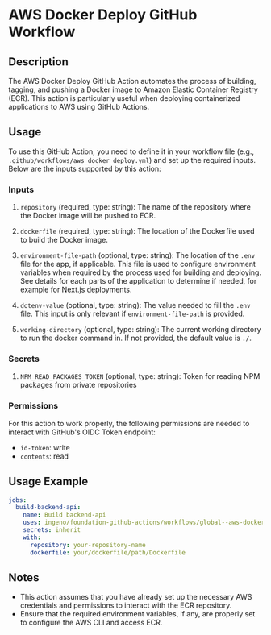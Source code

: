 # AWS Docker Deploy GitHub Workflow

## Description

The AWS Docker Deploy GitHub Action automates the process of building, tagging, and pushing a Docker image to Amazon Elastic Container Registry (ECR). This action is particularly useful when deploying containerized applications to AWS using GitHub Actions.

## Usage

To use this GitHub Action, you need to define it in your workflow file (e.g., `.github/workflows/aws_docker_deploy.yml`) and set up the required inputs. Below are the inputs supported by this action:

### Inputs

1. `repository` (required, type: string): The name of the repository where the Docker image will be pushed to ECR.

2. `dockerfile` (required, type: string): The location of the Dockerfile used to build the Docker image.

3. `environment-file-path` (optional, type: string): The location of the `.env` file for the app, if applicable. This file is used to configure environment variables when required by the process used for building and deploying. See details for each parts of the application to determine if needed, for example for Next.js deployments.

4. `dotenv-value` (optional, type: string): The value needed to fill the `.env` file. This input is only relevant if `environment-file-path` is provided.

5. `working-directory` (optional, type: string): The current working directory to run the docker command in. If not provided, the default value is `./`.

### Secrets

1. `NPM_READ_PACKAGES_TOKEN` (optional, type: string): Token for reading NPM packages from private repositories

### Permissions

For this action to work properly, the following permissions are needed to interact with GitHub's OIDC Token endpoint:

- `id-token`: write
- `contents`: read

## Usage Example

```yaml
jobs:
  build-backend-api:
    name: Build backend-api
    uses: ingeno/foundation-github-actions/workflows/global--aws-docker-deploy.yml@v3
    secrets: inherit
    with:
      repository: your-repository-name
      dockerfile: your/dockerfile/path/Dockerfile
```

## Notes

- This action assumes that you have already set up the necessary AWS credentials and permissions to interact with the ECR repository.
- Ensure that the required environment variables, if any, are properly set to configure the AWS CLI and access ECR.
